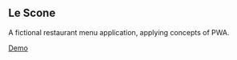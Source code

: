 ## Le Scone

A fictional restaurant menu application, applying concepts of PWA.

[Demo](https://le-scone.web.app/)
